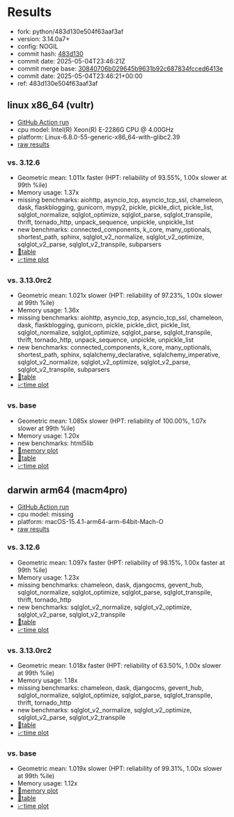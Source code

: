 # Results

- fork: python/483d130e504f63aaf3af
- version: 3.14.0a7+
- config: NOGIL
- commit hash: [483d130](https://github.com/python/cpython/commit/483d130)
- commit date: 2025-05-04T23:46:21Z
- commit merge base: [30840706b029645b9631b92c687834fcced6413e](https://github.com/python/cpython/commit/30840706b029645b9631b92c687834fcced6413e)
- commit date: 2025-05-04T23:46:21+00:00
- ref: 483d130e504f63aaf3af

## linux x86_64 (vultr)

- [GitHub Action run](https://github.com/facebookexperimental/free-threading-benchmarking/actions/runs/14826714583)
- cpu model: Intel(R) Xeon(R) E-2286G CPU @ 4.00GHz
- platform: Linux-6.8.0-55-generic-x86_64-with-glibc2.39
- [raw results](bm-20250504-vultr-x86_64-python-483d130e504f63aaf3af-3.14.0a7%2B-483d130.json)

### vs. 3.12.6

- Geometric mean: 1.011x faster (HPT: reliability of 93.55%, 1.00x slower at 99th %ile)
- Memory usage: 1.37x
- missing benchmarks: aiohttp, asyncio_tcp, asyncio_tcp_ssl, chameleon, dask, flaskblogging, gunicorn, mypy2, pickle, pickle_dict, pickle_list, sqlglot_normalize, sqlglot_optimize, sqlglot_parse, sqlglot_transpile, thrift, tornado_http, unpack_sequence, unpickle, unpickle_list
- new benchmarks: connected_components, k_core, many_optionals, shortest_path, sphinx, sqlglot_v2_normalize, sqlglot_v2_optimize, sqlglot_v2_parse, sqlglot_v2_transpile, subparsers
- [📄table](bm-20250504-vultr-x86_64-python-483d130e504f63aaf3af-3.14.0a7%2B-483d130-vs-3.12.6.md)
- [📈time plot](bm-20250504-vultr-x86_64-python-483d130e504f63aaf3af-3.14.0a7%2B-483d130-vs-3.12.6.svg)

### vs. 3.13.0rc2

- Geometric mean: 1.021x slower (HPT: reliability of 97.23%, 1.00x slower at 99th %ile)
- Memory usage: 1.36x
- missing benchmarks: aiohttp, asyncio_tcp, asyncio_tcp_ssl, chameleon, dask, flaskblogging, gunicorn, pickle, pickle_dict, pickle_list, sqlglot_normalize, sqlglot_optimize, sqlglot_parse, sqlglot_transpile, thrift, tornado_http, unpack_sequence, unpickle, unpickle_list
- new benchmarks: connected_components, k_core, many_optionals, shortest_path, sphinx, sqlalchemy_declarative, sqlalchemy_imperative, sqlglot_v2_normalize, sqlglot_v2_optimize, sqlglot_v2_parse, sqlglot_v2_transpile, subparsers
- [📄table](bm-20250504-vultr-x86_64-python-483d130e504f63aaf3af-3.14.0a7%2B-483d130-vs-3.13.0rc2.md)
- [📈time plot](bm-20250504-vultr-x86_64-python-483d130e504f63aaf3af-3.14.0a7%2B-483d130-vs-3.13.0rc2.svg)

### vs. base

- Geometric mean: 1.085x slower (HPT: reliability of 100.00%, 1.07x slower at 99th %ile)
- Memory usage: 1.20x
- new benchmarks: html5lib
- [🧠memory plot](bm-20250504-vultr-x86_64-python-483d130e504f63aaf3af-3.14.0a7%2B-483d130-vs-base-mem.svg)
- [📄table](bm-20250504-vultr-x86_64-python-483d130e504f63aaf3af-3.14.0a7%2B-483d130-vs-base.md)
- [📈time plot](bm-20250504-vultr-x86_64-python-483d130e504f63aaf3af-3.14.0a7%2B-483d130-vs-base.svg)

## darwin arm64 (macm4pro)

- [GitHub Action run](https://github.com/facebookexperimental/free-threading-benchmarking/actions/runs/14826714583)
- cpu model: missing
- platform: macOS-15.4.1-arm64-arm-64bit-Mach-O
- [raw results](bm-20250504-macm4pro-arm64-python-483d130e504f63aaf3af-3.14.0a7%2B-483d130.json)

### vs. 3.12.6

- Geometric mean: 1.097x faster (HPT: reliability of 98.15%, 1.00x faster at 99th %ile)
- Memory usage: 1.23x
- missing benchmarks: chameleon, dask, djangocms, gevent_hub, sqlglot_normalize, sqlglot_optimize, sqlglot_parse, sqlglot_transpile, thrift, tornado_http
- new benchmarks: sqlglot_v2_normalize, sqlglot_v2_optimize, sqlglot_v2_parse, sqlglot_v2_transpile
- [📄table](bm-20250504-macm4pro-arm64-python-483d130e504f63aaf3af-3.14.0a7%2B-483d130-vs-3.12.6.md)
- [📈time plot](bm-20250504-macm4pro-arm64-python-483d130e504f63aaf3af-3.14.0a7%2B-483d130-vs-3.12.6.svg)

### vs. 3.13.0rc2

- Geometric mean: 1.018x faster (HPT: reliability of 63.50%, 1.00x slower at 99th %ile)
- Memory usage: 1.18x
- missing benchmarks: chameleon, dask, djangocms, gevent_hub, sqlglot_normalize, sqlglot_optimize, sqlglot_parse, sqlglot_transpile, thrift, tornado_http
- new benchmarks: sqlglot_v2_normalize, sqlglot_v2_optimize, sqlglot_v2_parse, sqlglot_v2_transpile
- [📄table](bm-20250504-macm4pro-arm64-python-483d130e504f63aaf3af-3.14.0a7%2B-483d130-vs-3.13.0rc2.md)
- [📈time plot](bm-20250504-macm4pro-arm64-python-483d130e504f63aaf3af-3.14.0a7%2B-483d130-vs-3.13.0rc2.svg)

### vs. base

- Geometric mean: 1.019x slower (HPT: reliability of 99.31%, 1.00x slower at 99th %ile)
- Memory usage: 1.12x
- [🧠memory plot](bm-20250504-macm4pro-arm64-python-483d130e504f63aaf3af-3.14.0a7%2B-483d130-vs-base-mem.svg)
- [📄table](bm-20250504-macm4pro-arm64-python-483d130e504f63aaf3af-3.14.0a7%2B-483d130-vs-base.md)
- [📈time plot](bm-20250504-macm4pro-arm64-python-483d130e504f63aaf3af-3.14.0a7%2B-483d130-vs-base.svg)

